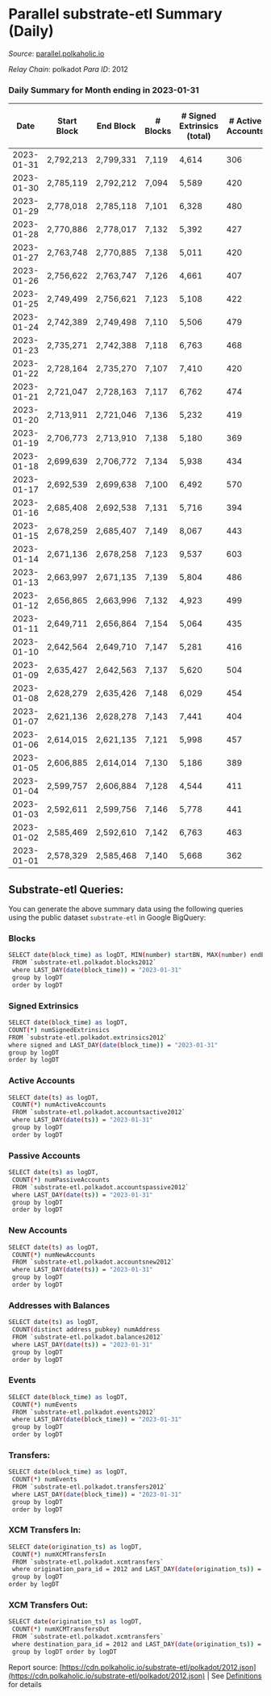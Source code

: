 # Parallel substrate-etl Summary (Daily)

_Source_: [parallel.polkaholic.io](https://parallel.polkaholic.io)

*Relay Chain*: polkadot
*Para ID*: 2012



### Daily Summary for Month ending in 2023-01-31


| Date | Start Block | End Block | # Blocks | # Signed Extrinsics (total) | # Active Accounts | # Passive | # New | # Addresses with Balances | # Events | # Transfers | # XCM Transfers In | # XCM Transfers Out | Issues | 
| ---- | ----------- | --------- | -------- | --------------------------- | ----------------- | --------- | ----- | ------------------------- | -------- | ----------- | ------------------ | ------------------- | ------ |
| 2023-01-31 | 2,792,213 | 2,799,331 | 7,119 | 4,614 | 306 | 31 | 12 | 46,950 | 41,290 | 1,518 ($62,459.53) | 72 ($51,379.84) | 74 ($289,427.87) |  |
| 2023-01-30 | 2,785,119 | 2,792,212 | 7,094 | 5,589 | 420 | 28 | 13 | 46,938 | 52,863 | 2,259 ($84,168.48) | 109 ($104,614.87) | 97 ($43,626.00) |  |
| 2023-01-29 | 2,778,018 | 2,785,118 | 7,101 | 6,328 | 480 | 24 | 16 | 46,925 | 58,091 | 2,168 ($63,515.75) | 97 ($98,927.67) | 105 ($135,807.15) |  |
| 2023-01-28 | 2,770,886 | 2,778,017 | 7,132 | 5,392 | 427 | 24 | 46,909 | 46,909 | 52,495 | 2,108 ($59,230.34) | 85 ($35,526.60) | 85 ($73,645.56) |  |
| 2023-01-27 | 2,763,748 | 2,770,885 | 7,138 | 5,011 | 420 | 30 |  | 46,895 | 50,684 | 2,338 ($87,795.01) | 73 ($520,812.63) | 76 ($121,699.77) |  |
| 2023-01-26 | 2,756,622 | 2,763,747 | 7,126 | 4,661 | 407 | 34 | 15 | 46,878 | 48,209 | 2,130 ($74,328.07) | 87 ($57,608.29) | 66 ($61,680.41) |  |
| 2023-01-25 | 2,749,499 | 2,756,621 | 7,123 | 5,108 | 422 | 32 | 19 | 46,863 | 51,647 | 2,502 ($84,033.66) | 89 ($91,578.97) | 91 ($171,893.18) |  |
| 2023-01-24 | 2,742,389 | 2,749,498 | 7,110 | 5,506 | 479 | 21 | 15 | 46,845 | 55,006 | 2,749 ($128,067.15) | 111 ($88,949.44) | 77 ($117,870.79) |  |
| 2023-01-23 | 2,735,271 | 2,742,388 | 7,118 | 6,763 | 468 | 29 | 8 | 46,832 | 60,870 | 2,406 ($69,080.12) | 108 ($61,673.87) | 89 ($117,105.89) |  |
| 2023-01-22 | 2,728,164 | 2,735,270 | 7,107 | 7,410 | 420 | 27 | 10 | 46,824 | 62,554 | 2,019 ($47,691.48) | 75 ($95,314.13) | 83 ($55,853.58) |  |
| 2023-01-21 | 2,721,047 | 2,728,163 | 7,117 | 6,762 | 474 | 26 | 11 | 46,814 | 61,057 | 2,423 ($81,939.47) | 72 ($23,644.23) | 80 ($246,498.16) |  |
| 2023-01-20 | 2,713,911 | 2,721,046 | 7,136 | 5,232 | 419 | 28 | 9 | 46,803 | 51,815 | 1,828 ($94,300.96) | 72 ($22,848.52) | 58 ($23,180.79) |  |
| 2023-01-19 | 2,706,773 | 2,713,910 | 7,138 | 5,180 | 369 | 27 | 9 | 46,795 | 50,381 | 1,668 ($26,388.30) | 68 ($50,543.16) | 43 ($83,197.68) |  |
| 2023-01-18 | 2,699,639 | 2,706,772 | 7,134 | 5,938 | 434 | 28 | 19 | 46,786 | 56,243 | 2,373 ($100,228.13) | 106 ($54,611.46) | 92 ($112,206.92) |  |
| 2023-01-17 | 2,692,539 | 2,699,638 | 7,100 | 6,492 | 570 | 29 | 8 | 46,767 | 66,914 | 3,723 ($219,422.95) | 133 ($202,142.26) | 116 ($132,510.28) |  |
| 2023-01-16 | 2,685,408 | 2,692,538 | 7,131 | 5,716 | 394 | 28 | 12 | 46,759 | 47,898 | 2,043 ($101,301.37) | 101 ($201,852.18) | 60 ($67,209.94) |  |
| 2023-01-15 | 2,678,259 | 2,685,407 | 7,149 | 8,067 | 443 | 29 | 16 | 46,747 | 63,964 | 3,372 ($162,862.95) | 120 ($53,966.37) | 99 ($205,140.23) |  |
| 2023-01-14 | 2,671,136 | 2,678,258 | 7,123 | 9,537 | 603 | 35 | 19 | 46,731 | 85,006 | 5,330 ($268,909.06) | 189 ($154,332.51) | 190 ($261,330.00) |  |
| 2023-01-13 | 2,663,997 | 2,671,135 | 7,139 | 5,804 | 486 | 53 | 42 | 46,712 | 58,121 | 2,897 ($131,708.83) | 140 ($48,119.82) | 93 ($1,268,913.37) |  |
| 2023-01-12 | 2,656,865 | 2,663,996 | 7,132 | 4,923 | 499 | 42 | 33 | 46,671 | 54,047 | 2,782 ($74,295.69) | 141 ($268,460.34) | 131 ($103,609.23) |  |
| 2023-01-11 | 2,649,711 | 2,656,864 | 7,154 | 5,064 | 435 | 26 | 19 | 46,638 | 53,900 | 2,687 ($66,023.19) | 145 ($72,157.03) | 103 ($40,765.04) |  |
| 2023-01-10 | 2,642,564 | 2,649,710 | 7,147 | 5,281 | 416 | 31 | 14 | 46,619 | 52,758 | 2,057 ($58,228.62) | 118 ($45,132.11) | 118 ($141,208.51) |  |
| 2023-01-09 | 2,635,427 | 2,642,563 | 7,137 | 5,620 | 504 | 27 | 15 | 46,605 | 58,036 | 2,591 ($64,672.26) | 153 ($139,103.49) | 153 ($227,739.07) |  |
| 2023-01-08 | 2,628,279 | 2,635,426 | 7,148 | 6,029 | 454 | 32 | 16 | 46,590 | 59,426 | 2,514 ($74,323.17) | 145 ($97,404.02) | 122 ($153,395.64) |  |
| 2023-01-07 | 2,621,136 | 2,628,278 | 7,143 | 7,441 | 404 | 31 | 17 | 46,574 | 68,189 | 4,153 ($196,119.72) | 188 ($53,019.51) | 192 ($60,058.94) |  |
| 2023-01-06 | 2,614,015 | 2,621,135 | 7,121 | 5,998 | 457 | 35 | 18 | 46,558 | 63,162 | 4,675 ($156,656.82) | 188 ($187,120.31) | 157 ($45,166.46) |  |
| 2023-01-05 | 2,606,885 | 2,614,014 | 7,130 | 5,186 | 389 | 24 | 18 | 46,541 | 53,054 | 2,357 ($45,757.71) | 91 ($109,137.53) | 72 ($140,814.65) |  |
| 2023-01-04 | 2,599,757 | 2,606,884 | 7,128 | 4,544 | 411 | 23 | 8 | 46,523 | 48,927 | 1,992 ($47,661.11) | 99 ($73,409.52) | 74 ($28,546.71) |  |
| 2023-01-03 | 2,592,611 | 2,599,756 | 7,146 | 5,778 | 441 | 34 | 10 | 46,515 | 57,425 | 2,642 ($74,112.12) | 109 ($30,533.66) | 78 ($101,617.25) |  |
| 2023-01-02 | 2,585,469 | 2,592,610 | 7,142 | 6,763 | 463 | 22 | 8 | 46,505 | 64,955 | 3,284 ($175,110.05) | 104 ($31,202.14) | 88 ($138,570.53) |  |
| 2023-01-01 | 2,578,329 | 2,585,468 | 7,140 | 5,668 | 362 | 22 | 7 | 46,497 | 53,747 | 1,575 ($20,266.82) | 84 ($189,542.37) | 74 ($60,928.65) |  |

## Substrate-etl Queries:
You can generate the above summary data using the following queries using the public dataset `substrate-etl` in Google BigQuery:

### Blocks
```bash
SELECT date(block_time) as logDT, MIN(number) startBN, MAX(number) endBN, COUNT(*) numBlocks 
 FROM `substrate-etl.polkadot.blocks2012`  
 where LAST_DAY(date(block_time)) = "2023-01-31" 
 group by logDT 
 order by logDT
```

### Signed Extrinsics
```bash
SELECT date(block_time) as logDT, 
COUNT(*) numSignedExtrinsics 
FROM `substrate-etl.polkadot.extrinsics2012`  
where signed and LAST_DAY(date(block_time)) = "2023-01-31" 
group by logDT 
order by logDT
```

### Active Accounts
```bash
SELECT date(ts) as logDT, 
 COUNT(*) numActiveAccounts 
 FROM `substrate-etl.polkadot.accountsactive2012` 
 where LAST_DAY(date(ts)) = "2023-01-31" 
 group by logDT 
 order by logDT
```

### Passive Accounts
```bash
SELECT date(ts) as logDT, 
 COUNT(*) numPassiveAccounts 
 FROM `substrate-etl.polkadot.accountspassive2012` 
 where LAST_DAY(date(ts)) = "2023-01-31" 
 group by logDT 
 order by logDT
```

### New Accounts
```bash
SELECT date(ts) as logDT, 
 COUNT(*) numNewAccounts 
 FROM `substrate-etl.polkadot.accountsnew2012` 
 where LAST_DAY(date(ts)) = "2023-01-31" 
 group by logDT
 order by logDT
```

### Addresses with Balances
```bash
SELECT date(ts) as logDT,
 COUNT(distinct address_pubkey) numAddress 
 FROM `substrate-etl.polkadot.balances2012` 
 where LAST_DAY(date(ts)) = "2023-01-31" 
 group by logDT 
 order by logDT
```

### Events
```bash
SELECT date(block_time) as logDT, 
 COUNT(*) numEvents 
 FROM `substrate-etl.polkadot.events2012` 
 where LAST_DAY(date(block_time)) = "2023-01-31" 
 group by logDT 
 order by logDT
```

### Transfers:
```bash
SELECT date(block_time) as logDT, 
 COUNT(*) numEvents 
 FROM `substrate-etl.polkadot.transfers2012` 
 where LAST_DAY(date(block_time)) = "2023-01-31" 
 group by logDT 
 order by logDT
```

### XCM Transfers In:
```bash
SELECT date(origination_ts) as logDT, 
 COUNT(*) numXCMTransfersIn 
 FROM `substrate-etl.polkadot.xcmtransfers` 
 where origination_para_id = 2012 and LAST_DAY(date(origination_ts)) = "2023-01-31" 
 group by logDT 
order by logDT
```

### XCM Transfers Out:
```bash
SELECT date(origination_ts) as logDT, 
 COUNT(*) numXCMTransfersOut 
 FROM `substrate-etl.polkadot.xcmtransfers` 
 where destination_para_id = 2012 and LAST_DAY(date(origination_ts)) = "2023-01-31" 
 group by logDT order by logDT
```


Report source: [https://cdn.polkaholic.io/substrate-etl/polkadot/2012.json](https://cdn.polkaholic.io/substrate-etl/polkadot/2012.json) | See [Definitions](/DEFINITIONS.md) for details
